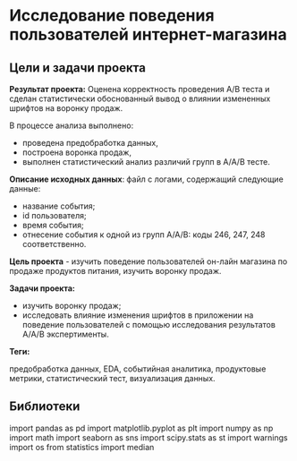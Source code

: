# Исследование поведения пользователей интернет-магазина

## Цели и задачи проекта

**Результат проекта:**
Оценена корректность проведения А/В теста и сделан статистически обоснованный вывод о влиянии измененных шрифтов на воронку продаж.

В процессе анализа выполнено:
- проведена предобработка данных,
- построена воронка продаж,
- выполнен статистический анализ различий групп в А/А/В тесте.

**Описание исходных данных**: 
файл с логами, содержащий следующие данные:
- название события;
- id пользователя;
- время события;
- отнесение события к одной из групп A/A/B: коды 246, 247, 248 соответственно.

**Цель проекта** - изучить поведение пользователей он-лайн магазина по продаже продуктов питания, изучить воронку продаж.

**Задачи проекта:**
- изучить воронку продаж;
- исследовать влияние изменения шрифтов в приложении на поведение пользователей с помощью исследования результатов A/A/B экспертименты.

**Теги:**

предобработка данных, EDA, событийная аналитика, продуктовые метрики, статистический тест, визуализация данных.


## Библиотеки

import pandas as pd
import matplotlib.pyplot as plt
import numpy as np
import math
import seaborn as sns
import scipy.stats as st
import warnings
import os
from statistics import median